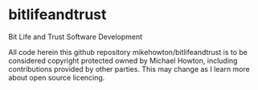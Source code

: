 # bitlifeandtrust
Bit Life and Trust Software Development

All code herein this github repository mikehowton/bitlifeandtrust is to be considered copyright protected owned by Michael Howton, including contributions provided by other parties. This may change as I learn more about open source licencing. 
